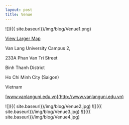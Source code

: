 ```yaml
---  
layout: post  
title: Venue
---  
```

![]({{ site.baseurl}}/img/blog/Venue1.png)

[View Larger Map](http://maps.google.com/maps?f=q&amp;source=embed&amp;hl=en&amp;q=Phan+V%C4%83n+Tr%E1%BB%8B,+Van+Lang,+ph%C6%B0%E1%BB%9Dng+11,+Ho+Chi+Minh+City,+H%E1%BB%93+Ch%C3%AD+Minh,+Vietnam&amp;aq=1&amp;sll=10.830248,106.67936&amp;sspn=0.048979,0.084028&amp;vpsrc=6&amp;ie=UTF8&amp;geocode=FSYMpQAdRgpcBg&amp;split=0&amp;hq=&amp;hnear=Van+Lang,+233A+Phan+V%C4%83n+Tr%E1%BB%8B,+ph%C6%B0%E1%BB%9Dng+11,+B%C3%ACnh+Th%E1%BA%A1nh+district,+H%E1%BB%93+Ch%C3%AD+Minh,+Vietnam&amp;t=m&amp;ll=10.81379,106.694713&amp;spn=0.010538,0.012875&amp;z=16&amp;iwloc=A)

Van Lang University Campus 2,

233A Phan Van Tri Street

Binh Thanh District

Ho Chi Minh City (Saigon)

Vietnam

[www.vanlanguni.edu.vn](http://www.vanlanguni.edu.vn)

![]({{ site.baseurl}}/img/blog/Venue2.jpg)
![]({{ site.baseurl}}/img/blog/Venue3.jpg)
![]({{ site.baseurl}}/img/blog/Venue4.jpg)